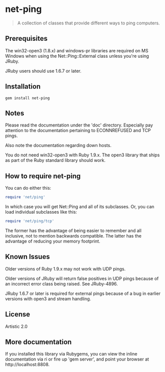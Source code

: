 # net-ping

> A collection of classes that provide different ways to ping computers.

## Prerequisites

The win32-open3 (1.8.x) and windows-pr libraries are required on
MS Windows when using the Net::Ping::External class unless you're
using JRuby.

JRuby users should use 1.6.7 or later.

## Installation

    gem install net-ping

## Notes

Please read the documentation under the 'doc' directory. Especially pay
attention to the documentation pertaining to ECONNREFUSED and TCP pings.

Also note the documentation regarding down hosts.

You do not need win32-open3 with Ruby 1.9.x. The open3 library that ships
as part of the Ruby standard library should work.

## How to require net-ping

You can do either this:

```ruby
require 'net/ping'
```

In which case you will get Net::Ping and all of its subclasses. Or,
you can load individual subclasses like this:

```ruby
require 'net/ping/tcp'
```

The former has the advantage of being easier to remember and all inclusive,
not to mention backwards compatible. The latter has the advantage of
reducing your memory footprint.

## Known Issues

Older versions of Ruby 1.9.x may not work with UDP pings.

Older versions of JRuby will return false positives in UDP pings
because of an incorrect error class being raised. See JRuby-4896.

JRuby 1.6.7 or later is required for external pings because of a bug
in earlier versions with open3 and stream handling.

## License

Artistic 2.0

## More documentation

If you installed this library via Rubygems, you can view the inline
documentation via ri or fire up 'gem server', and point your browser at
http://localhost:8808.
